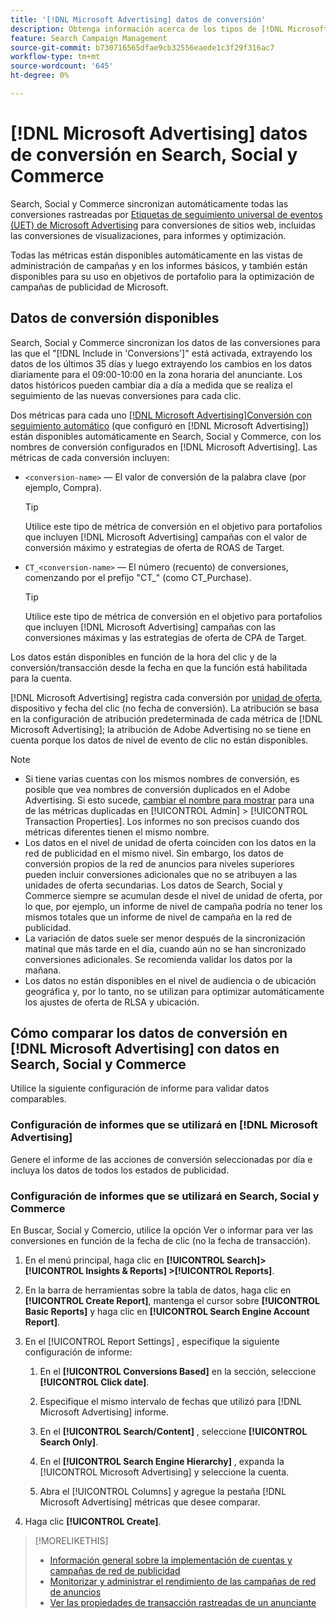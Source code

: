 ```yaml
---
title: '[!DNL Microsoft Advertising] datos de conversión'
description: Obtenga información acerca de los tipos de [!DNL Microsoft Advertising]Datos de conversión no rastreados disponibles en en Search, Social y Commerce.
feature: Search Campaign Management
source-git-commit: b730716565dfae9cb32556eaede1c3f29f316ac7
workflow-type: tm+mt
source-wordcount: '645'
ht-degree: 0%

---
```


# [!DNL Microsoft Advertising] datos de conversión en Search, Social y Commerce

Search, Social y Commerce sincronizan automáticamente todas las conversiones rastreadas por [Etiquetas de seguimiento universal de eventos (UET) de Microsoft Advertising](https://about.ads.microsoft.com/solutions/tools/universal-event-tracking) para conversiones de sitios web, incluidas las conversiones de visualizaciones, para informes y optimización.

Todas las métricas están disponibles automáticamente en las vistas de administración de campañas y en los informes básicos, y también están disponibles para su uso en objetivos de portafolio para la optimización de campañas de publicidad de Microsoft.

## Datos de conversión disponibles

Search, Social y Commerce sincronizan los datos de las conversiones para las que el &quot;[!DNL Include in 'Conversions']&quot; está activada, extrayendo los datos de los últimos 35 días y luego extrayendo los cambios en los datos diariamente para el 09:00-10:00 en la zona horaria del anunciante. Los datos históricos pueden cambiar día a día a medida que se realiza el seguimiento de las nuevas conversiones para cada clic.

Dos métricas para cada uno [[!DNL Microsoft Advertising]Conversión con seguimiento automático](https://help.ads.microsoft.com/apex/index/3/en-us/n5012) (que configuró en [!DNL Microsoft Advertising]) están disponibles automáticamente en Search, Social y Commerce, con los nombres de conversión configurados en [!DNL Microsoft Advertising]. Las métricas de cada conversión incluyen:

* `<conversion-name>` — El valor de conversión de la palabra clave (por ejemplo, Compra).

  >[!TIP]
  >
  >Utilice este tipo de métrica de conversión en el objetivo para portafolios que incluyen [!DNL Microsoft Advertising] campañas con el valor de conversión máximo y estrategias de oferta de ROAS de Target.

* `CT_<conversion-name>` — El número (recuento) de conversiones, comenzando por el prefijo &quot;CT_&quot; (como CT_Purchase).

  >[!TIP]
  >
  >Utilice este tipo de métrica de conversión en el objetivo para portafolios que incluyen [!DNL Microsoft Advertising] campañas con las conversiones máximas y las estrategias de oferta de CPA de Target.

Los datos están disponibles en función de la hora del clic y de la conversión/transacción desde la fecha en que la función está habilitada para la cuenta.

[!DNL Microsoft Advertising] registra cada conversión por [unidad de oferta](/help/search-social-commerce/glossary.md#a-b), dispositivo y fecha del clic (no fecha de conversión). La atribución se basa en la configuración de atribución predeterminada de cada métrica de [!DNL Microsoft Advertising]; la atribución de Adobe Advertising no se tiene en cuenta porque los datos de nivel de evento de clic no están disponibles.

>[!NOTE]
>
>* Si tiene varias cuentas con los mismos nombres de conversión, es posible que vea nombres de conversión duplicados en el Adobe Advertising. Si esto sucede, [cambiar el nombre para mostrar](/help/search-social-commerce/admin/transaction-properties/transaction-property-edit-display-name.md) para una de las métricas duplicadas en [!UICONTROL Admin] > [!UICONTROL Transaction Properties]. Los informes no son precisos cuando dos métricas diferentes tienen el mismo nombre.
>* Los datos en el nivel de unidad de oferta coinciden con los datos en la red de publicidad en el mismo nivel. Sin embargo, los datos de conversión propios de la red de anuncios para niveles superiores pueden incluir conversiones adicionales que no se atribuyen a las unidades de oferta secundarias. Los datos de Search, Social y Commerce siempre se acumulan desde el nivel de unidad de oferta, por lo que, por ejemplo, un informe de nivel de campaña podría no tener los mismos totales que un informe de nivel de campaña en la red de publicidad.
>* La variación de datos suele ser menor después de la sincronización matinal que más tarde en el día, cuando aún no se han sincronizado conversiones adicionales. Se recomienda validar los datos por la mañana.
>* Los datos no están disponibles en el nivel de audiencia o de ubicación geográfica y, por lo tanto, no se utilizan para optimizar automáticamente los ajustes de oferta de RLSA y ubicación.

## Cómo comparar los datos de conversión en [!DNL Microsoft Advertising] con datos en Search, Social y Commerce

Utilice la siguiente configuración de informe para validar datos comparables.

### Configuración de informes que se utilizará en [!DNL Microsoft Advertising]

Genere el informe de las acciones de conversión seleccionadas por día e incluya los datos de todos los estados de publicidad.

### Configuración de informes que se utilizará en Search, Social y Commerce

En Buscar, Social y Comercio, utilice la opción Ver o informar para ver las conversiones en función de la fecha de clic (no la fecha de transacción).

1. En el menú principal, haga clic en **[!UICONTROL Search]> [!UICONTROL Insights & Reports] >[!UICONTROL Reports]**.

1. En la barra de herramientas sobre la tabla de datos, haga clic en **[!UICONTROL Create Report]**, mantenga el cursor sobre **[!UICONTROL Basic Reports]** y haga clic en **[!UICONTROL Search Engine Account Report]**.

1. En el [!UICONTROL Report Settings] , especifique la siguiente configuración de informe:

   1. En el **[!UICONTROL Conversions Based]** en la sección, seleccione **[!UICONTROL Click date]**.

   1. Especifique el mismo intervalo de fechas que utilizó para [!DNL Microsoft Advertising] informe.

   1. En el **[!UICONTROL Search/Content]** , seleccione **[!UICONTROL Search Only]**.

   1. En el **[!UICONTROL Search Engine Hierarchy]** , expanda la [!UICONTROL Microsoft Advertising] y seleccione la cuenta.

   1. Abra el [!UICONTROL Columns] y agregue la pestaña [!DNL Microsoft Advertising] métricas que desee comparar.

1. Haga clic **[!UICONTROL Create]**.

>[!MORELIKETHIS]
>
>* [Información general sobre la implementación de cuentas y campañas de red de publicidad](campaign-implemention-overview.md)
>* [Monitorizar y administrar el rendimiento de las campañas de red de anuncios](monitor-performance-campaigns.md)
>* [Ver las propiedades de transacción rastreadas de un anunciante](/help/search-social-commerce/admin/transaction-properties/transaction-property-view-tracked.md)
